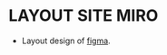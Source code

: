 # LAYOUT SITE MIRO
- Layout design of [figma](https://www.figma.com/design/9jF2JKxfYeQAlB5lKlS3Ot/MIRO?node-id=0-1&t=4vSYuK2xebHGMWoD-0).
